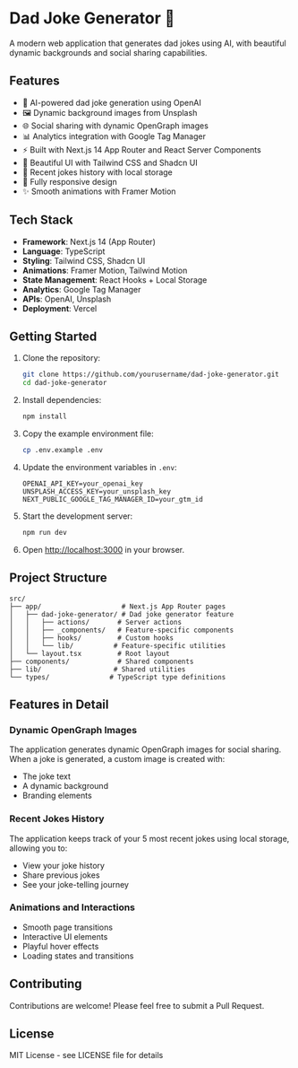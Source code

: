 # Dad Joke Generator 👨

A modern web application that generates dad jokes using AI, with beautiful dynamic backgrounds and social sharing capabilities.

## Features

- 🤖 AI-powered dad joke generation using OpenAI
- 🖼️ Dynamic background images from Unsplash
- 🌐 Social sharing with dynamic OpenGraph images
- 📊 Analytics integration with Google Tag Manager
- ⚡ Built with Next.js 14 App Router and React Server Components
- 🎨 Beautiful UI with Tailwind CSS and Shadcn UI
- 🔄 Recent jokes history with local storage
- 📱 Fully responsive design
- ✨ Smooth animations with Framer Motion

## Tech Stack

- **Framework**: Next.js 14 (App Router)
- **Language**: TypeScript
- **Styling**: Tailwind CSS, Shadcn UI
- **Animations**: Framer Motion, Tailwind Motion
- **State Management**: React Hooks + Local Storage
- **Analytics**: Google Tag Manager
- **APIs**: OpenAI, Unsplash
- **Deployment**: Vercel

## Getting Started

1. Clone the repository:
   ```bash
   git clone https://github.com/yourusername/dad-joke-generator.git
   cd dad-joke-generator
   ```

2. Install dependencies:
   ```bash
   npm install
   ```

3. Copy the example environment file:
   ```bash
   cp .env.example .env
   ```

4. Update the environment variables in `.env`:
   ```
   OPENAI_API_KEY=your_openai_key
   UNSPLASH_ACCESS_KEY=your_unsplash_key
   NEXT_PUBLIC_GOOGLE_TAG_MANAGER_ID=your_gtm_id
   ```

5. Start the development server:
   ```bash
   npm run dev
   ```

6. Open [http://localhost:3000](http://localhost:3000) in your browser.

## Project Structure

```
src/
├── app/                    # Next.js App Router pages
│   ├── dad-joke-generator/ # Dad joke generator feature
│   │   ├── actions/       # Server actions
│   │   ├── _components/   # Feature-specific components
│   │   ├── hooks/         # Custom hooks
│   │   └── lib/          # Feature-specific utilities
│   └── layout.tsx         # Root layout
├── components/            # Shared components
├── lib/                  # Shared utilities
└── types/               # TypeScript type definitions
```

## Features in Detail

### Dynamic OpenGraph Images

The application generates dynamic OpenGraph images for social sharing. When a joke is generated, a custom image is created with:
- The joke text
- A dynamic background
- Branding elements

### Recent Jokes History

The application keeps track of your 5 most recent jokes using local storage, allowing you to:
- View your joke history
- Share previous jokes
- See your joke-telling journey

### Animations and Interactions

- Smooth page transitions
- Interactive UI elements
- Playful hover effects
- Loading states and transitions

## Contributing

Contributions are welcome! Please feel free to submit a Pull Request.

## License

MIT License - see LICENSE file for details